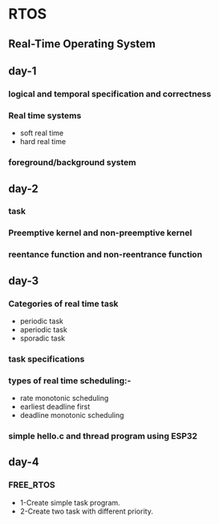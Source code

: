 # RTOS
## Real-Time Operating System

## day-1
### logical and temporal specification and correctness
### Real time systems
* soft real time
* hard real time
### foreground/background system

## day-2
### task
### Preemptive kernel and non-preemptive kernel
### reentance function and non-reentrance function

## day-3
### Categories of real time task
* periodic task
* aperiodic  task
* sporadic task

### task specifications
### types of real time scheduling:-
* rate monotonic scheduling
* earliest deadline first
* deadline monotonic scheduling
### simple hello.c and thread program using ESP32


## day-4
### FREE_RTOS

* 1-Create simple task program.
* 2-Create two task with different priority.

